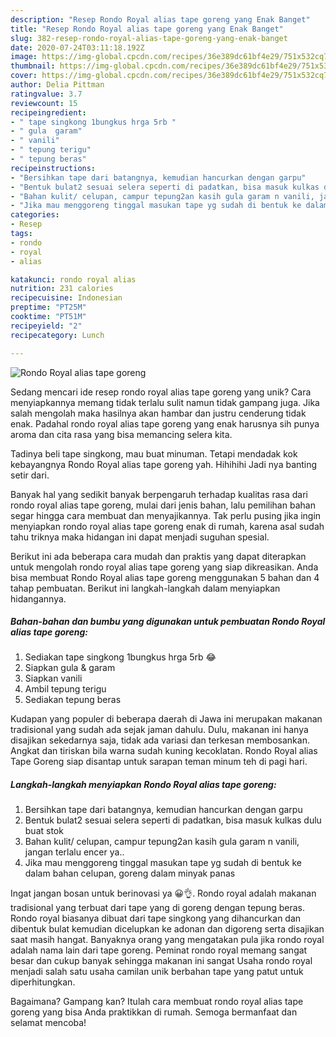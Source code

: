 ```yaml
---
description: "Resep Rondo Royal alias tape goreng yang Enak Banget"
title: "Resep Rondo Royal alias tape goreng yang Enak Banget"
slug: 382-resep-rondo-royal-alias-tape-goreng-yang-enak-banget
date: 2020-07-24T03:11:18.192Z
image: https://img-global.cpcdn.com/recipes/36e389dc61bf4e29/751x532cq70/rondo-royal-alias-tape-goreng-foto-resep-utama.jpg
thumbnail: https://img-global.cpcdn.com/recipes/36e389dc61bf4e29/751x532cq70/rondo-royal-alias-tape-goreng-foto-resep-utama.jpg
cover: https://img-global.cpcdn.com/recipes/36e389dc61bf4e29/751x532cq70/rondo-royal-alias-tape-goreng-foto-resep-utama.jpg
author: Delia Pittman
ratingvalue: 3.7
reviewcount: 15
recipeingredient:
- " tape singkong 1bungkus hrga 5rb "
- " gula  garam"
- " vanili"
- " tepung terigu"
- " tepung beras"
recipeinstructions:
- "Bersihkan tape dari batangnya, kemudian hancurkan dengan garpu"
- "Bentuk bulat2 sesuai selera seperti di padatkan, bisa masuk kulkas dulu buat stok"
- "Bahan kulit/ celupan, campur tepung2an kasih gula garam n vanili, jangan terlalu encer ya.."
- "Jika mau menggoreng tinggal masukan tape yg sudah di bentuk ke dalam bahan celupan, goreng dalam minyak panas"
categories:
- Resep
tags:
- rondo
- royal
- alias

katakunci: rondo royal alias 
nutrition: 231 calories
recipecuisine: Indonesian
preptime: "PT25M"
cooktime: "PT51M"
recipeyield: "2"
recipecategory: Lunch

---
```



![Rondo Royal alias tape goreng](https://img-global.cpcdn.com/recipes/36e389dc61bf4e29/751x532cq70/rondo-royal-alias-tape-goreng-foto-resep-utama.jpg)

Sedang mencari ide resep rondo royal alias tape goreng yang unik? Cara menyiapkannya memang tidak terlalu sulit namun tidak gampang juga. Jika salah mengolah maka hasilnya akan hambar dan justru cenderung tidak enak. Padahal rondo royal alias tape goreng yang enak harusnya sih punya aroma dan cita rasa yang bisa memancing selera kita.

Tadinya beli tape singkong, mau buat minuman. Tetapi mendadak kok kebayangnya Rondo Royal alias tape goreng yah. Hihihihi Jadi nya banting setir dari.

Banyak hal yang sedikit banyak berpengaruh terhadap kualitas rasa dari rondo royal alias tape goreng, mulai dari jenis bahan, lalu pemilihan bahan segar hingga cara membuat dan menyajikannya. Tak perlu pusing jika ingin menyiapkan rondo royal alias tape goreng enak di rumah, karena asal sudah tahu triknya maka hidangan ini dapat menjadi suguhan spesial.


Berikut ini ada beberapa cara mudah dan praktis yang dapat diterapkan untuk mengolah rondo royal alias tape goreng yang siap dikreasikan. Anda bisa membuat Rondo Royal alias tape goreng menggunakan 5 bahan dan 4 tahap pembuatan. Berikut ini langkah-langkah dalam menyiapkan hidangannya.

<!--inarticleads1-->

##### Bahan-bahan dan bumbu yang digunakan untuk pembuatan Rondo Royal alias tape goreng:

1. Sediakan  tape singkong 1bungkus hrga 5rb 😂
1. Siapkan  gula &amp; garam
1. Siapkan  vanili
1. Ambil  tepung terigu
1. Sediakan  tepung beras


Kudapan yang populer di beberapa daerah di Jawa ini merupakan makanan tradisional yang sudah ada sejak jaman dahulu. Dulu, makanan ini hanya disajikan sekedarnya saja, tidak ada variasi dan terkesan membosankan. Angkat dan tiriskan bila warna sudah kuning kecoklatan. Rondo Royal alias Tape Goreng siap disantap untuk sarapan teman minum teh di pagi hari. 

<!--inarticleads2-->

##### Langkah-langkah menyiapkan Rondo Royal alias tape goreng:

1. Bersihkan tape dari batangnya, kemudian hancurkan dengan garpu
1. Bentuk bulat2 sesuai selera seperti di padatkan, bisa masuk kulkas dulu buat stok
1. Bahan kulit/ celupan, campur tepung2an kasih gula garam n vanili, jangan terlalu encer ya..
1. Jika mau menggoreng tinggal masukan tape yg sudah di bentuk ke dalam bahan celupan, goreng dalam minyak panas


Ingat jangan bosan untuk berinovasi ya 😀👌. Rondo royal adalah makanan tradisional yang terbuat dari tape yang di goreng dengan tepung beras. Rondo royal biasanya dibuat dari tape singkong yang dihancurkan dan dibentuk bulat kemudian dicelupkan ke adonan dan digoreng serta disajikan saat masih hangat. Banyaknya orang yang mengatakan pula jika rondo royal adalah nama lain dari tape goreng. Peminat rondo royal memang sangat besar dan cukup banyak sehingga makanan ini sangat Usaha rondo royal menjadi salah satu usaha camilan unik berbahan tape yang patut untuk diperhitungkan. 

Bagaimana? Gampang kan? Itulah cara membuat rondo royal alias tape goreng yang bisa Anda praktikkan di rumah. Semoga bermanfaat dan selamat mencoba!
